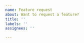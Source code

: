 ```yaml
---
name: Feature request
about: Want to request a feature?
title: ''
labels: ''
assignees: ''

---
```


<!-- Please note, feature requests that are submitted as GitHub issues here are rarely implemented. -->
<!-- If you'd like to see something in Forge, you should be ready to implement it as a PR. -->
<!-- If you're not sure, open a Draft PR or discuss it in the Discord server. -->
<!-- Discord: https://discord.gg/UvedJ9m -->
